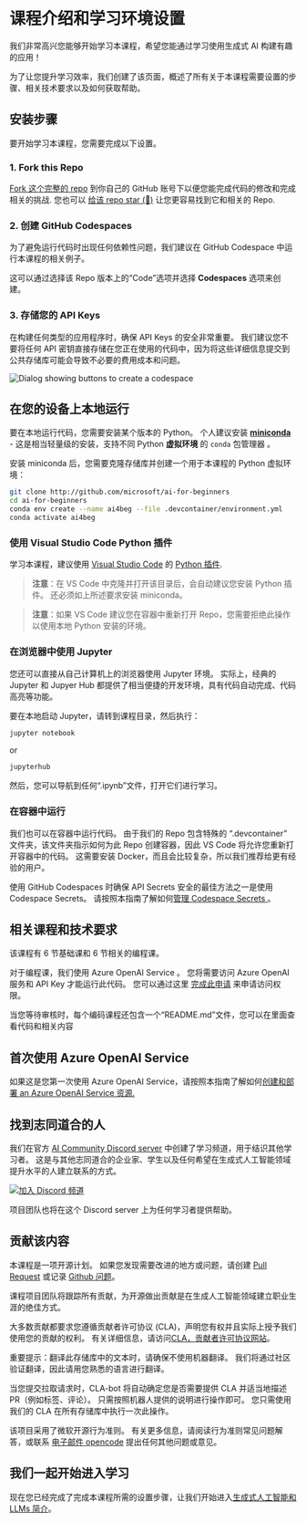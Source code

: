 # 课程介绍和学习环境设置

我们非常高兴您能够开始学习本课程，希望您能通过学习使用生成式 AI 构建有趣的应用！

为了让您提升学习效率，我们创建了该页面，概述了所有关于本课程需要设置的步骤、相关技术要求以及如何获取帮助。

## 安装步骤

要开始学习本课程，您需要完成以下设置。

### 1. Fork this Repo

[Fork 这个完整的 repo](https://github.com/microsoft/generative-ai-for-beginners/fork?WT.mc_id=academic-105485-koreyst) 到你自己的 GitHub 账号下以便您能完成代码的修改和完成相关的挑战. 您也可以 [给该 repo star (🌟)](https://docs.github.com/en/get-started/exploring-projects-on-github/saving-repositories-with-stars?WT.mc_id=academic-105485-koreyst) 让您更容易找到它和相关的 Repo.

### 2. 创建 GitHub Codespaces

为了避免运行代码时出现任何依赖性问题，我们建议在 GitHub Codespace 中运行本课程的相关例子。

这可以通过选择该 Repo 版本上的“Code”选项并选择 **Codespaces** 选项来创建。

### 3. 存储您的 API Keys

在构建任何类型的应用程序时，确保 API Keys 的安全非常重要。 我们建议您不要将任何 API 密钥直接存储在您正在使用的代码中，因为将这些详细信息提交到公共存储库可能会导致不必要的费用成本和问题。

![Dialog showing buttons to create a codespace](ㄹ)

## 在您的设备上本地运行

要在本地运行代码，您需要安装某个版本的 Python。 个人建议安装 **[miniconda](https://conda.io/en/latest/miniconda.html?WT.mc_id=academic-105485-koreyst)** - 这是相当轻量级的安装，支持不同 Python **虚拟环境** 的 `conda` 包管理器 。

安装 miniconda 后，您需要克隆存储库并创建一个用于本课程的 Python 虚拟环境：

```bash
git clone http://github.com/microsoft/ai-for-beginners
cd ai-for-beginners
conda env create --name ai4beg --file .devcontainer/environment.yml
conda activate ai4beg
```

### 使用 Visual Studio Code Python 插件

学习本课程，建议使用 [Visual Studio Code](http://code.visualstudio.com/?WT.mc_id=academic-77998-bethanycheum) 的 [Python 插件](https://marketplace.visualstudio.com/items?itemName=ms-python.python&WT.mc_id=academic-77998-bethanycheum).

> **注意**：在 VS Code 中克隆并打开该目录后，会自动建议您安装 Python 插件。 还必须如上所述要求安装 miniconda。

> **注意**：如果 VS Code 建议您在容器中重新打开 Repo，您需要拒绝此操作以使用本地 Python 安装的环境。

### 在浏览器中使用 Jupyter 

您还可以直接从自己计算机上的浏览器使用 Jupyter 环境。 实际上，经典的 Jupyter 和 Jupyer Hub 都提供了相当便捷的开发环境，具有代码自动完成、代码高亮等功能。

要在本地启动 Jupyter，请转到课程目录，然后执行：

```bash
jupyter notebook
```
or
```bash
jupyterhub
```
然后，您可以导航到任何“.ipynb”文件，打开它们进行学习。

### 在容器中运行

我们也可以在容器中运行代码。 由于我们的 Repo 包含特殊的 “.devcontainer” 文件夹，该文件夹指示如何为此 Repo 创建容器，因此 VS Code 将允许您重新打开容器中的代码。 这需要安装 Docker，而且会比较复杂，所以我们推荐给更有经验的用户。

使用 GitHub Codespaces 时确保 API Secrets 安全的最佳方法之一是使用 Codespace Secrets。 请按照本指南了解如何[管理 Codespace Secrets ](https://docs.github.com/en/codespaces/managing-your-codespaces/managing-secrets-for-your-codespaces?WT.mc_id=academic-105485-koreyst)。

## 相关课程和技术要求

该课程有 6 节基础课和 6 节相关的编程课。

对于编程课，我们使用 Azure OpenAI Service 。 您将需要访问 Azure OpenAI 服务和 API Key 才能运行此代码。 您可以通过这里 [完成此申请](https://customervoice.microsoft.com/Pages/ResponsePage.aspx?id=v4j5cvGGr0GRqy180BHbR7en2Ais5pxKtso_Pz4b1_xUOFA5Qk1UWDRBMjg0WFhPMkIzTzhKQ1dWNyQlQCN0PWcu&culture=en-us&country=us?WT.mc_id=academic-105485-koreyst) 来申请访问权限。

当您等待审核时，每个编码课程还包含一个“README.md”文件，您可以在里面查看代码和相关内容

## 首次使用 Azure OpenAI Service

如果这是您第一次使用 Azure OpenAI Service，请按照本指南了解如何[创建和部署 an Azure OpenAI Service 资源.](https://learn.microsoft.com/azure/ai-services/openai/how-to/create-resource?pivots=web-portal&WT.mc_id=academic-105485-koreyst)

## 找到志同道合的人

我们在官方 [AI Community Discord server](https://aka.ms/genai-discord?WT.mc_id=academic-105485-koreyst) 中创建了学习频道，用于结识其他学习者。 这是与其他志同道合的企业家、学生以及任何希望在生成式人工智能领域提升水平的人建立联系的方式。

[![加入 Discord 频道](https://dcbadge.vercel.app/api/server/ByRwuEEgH4?WT.mc_id=academic-105485-koreyst)](https://aka.ms/genai-discord?WT.mc_id=academic-105485-koreyst)

项目团队也将在这个 Discord server 上为任何学习者提供帮助。

## 贡献该内容

本课程是一项开源计划。 如果您发现需要改进的地方或问题，请创建 [Pull Request](https://github.com/microsoft/generative-ai-for-beginners/pulls?WT.mc_id=academic-105485-koreyst) 或记录 [Github 问题](https://github.com/microsoft/generative-ai-for-beginners/issues?WT.mc_id=academic-105485-koreyst)。

课程项目团队将跟踪所有贡献，为开源做出贡献是在生成人工智能领域建立职业生涯的绝佳方式。

大多数贡献都要求您遵循贡献者许可协议 (CLA)，声明您有权并且实际上授予我们使用您的贡献的权利。 有关详细信息，请访问[CLA，贡献者许可协议网站](https://cla.microsoft.com?WT.mc_id=academic-105485-koreyst)。

重要提示：翻译此存储库中的文本时，请确保不使用机器翻译。 我们将通过社区验证翻译，因此请用您熟悉的语言进行翻译。

当您提交拉取请求时，CLA-bot 将自动确定您是否需要提供 CLA 并适当地描述 PR（例如标签、评论）。 只需按照机器人提供的说明进行操作即可。 您只需使用我们的 CLA 在所有存储库中执行一次此操作。

该项目采用了微软开源行为准则。 有关更多信息，请阅读行为准则常见问题解答，或联系 [电子邮件 opencode](opencode@microsoft.com) 提出任何其他问题或意见。

## 我们一起开始进入学习

现在您已经完成了完成本课程所需的设置步骤，让我们开始进入[生成式人工智能和 LLMs 简介](../../../01-introduction-to-genai/translations/cn/README.md?WT.mc_id=academic-105485-koreyst)。

